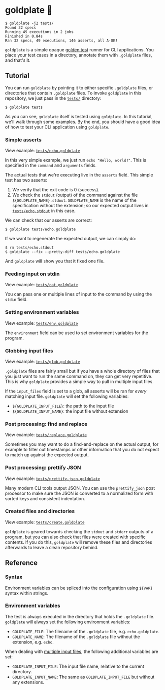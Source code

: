# goldplate 🏅

    $ goldplate -j2 tests/
    Found 32 specs
    Running 49 executions in 2 jobs
    Finished in 0.84s
    Ran 32 specs, 49 executions, 146 asserts, all A-OK!

`goldplate` is a simple opaque [golden test] runner for CLI applications.
You place your test cases in a directory, annotate them with `.goldplate` files,
and that's it.

## Tutorial

You can run `goldplate` by pointing it to either specific `.goldplate` files,
or directories that contain `.goldplate` files.  To invoke `goldplate` in this
repository, we just pass in the [`tests/`](tests/) directory:

    $ goldplate tests

As you can see, `goldplate` itself is tested using `goldplate`.  In this
tutorial, we'll walk through some examples.  By the end, you should have a good
idea of how to test your CLI application using `goldplate`.

### Simple asserts

View example: [`tests/echo.goldplate`](tests/echo.goldplate)

In this very simple example, we just run `echo "Hello, world!"`.  This is
specified in the `command` and `arguments` fields.

The actual tests that we're executing live in the `asserts` field.  This simple
test has two asserts:

1.  We verify that the exit code is 0 (success).
2.  We check the `stdout` (output) of the command against the file
    `${GOLDPLATE_NAME}.stdout`.  `GOLDPLATE_NAME` is the name of the specification without
    the extension; so our expected output lives in
    [`tests/echo.stdout`](tests/echo.stdout) in this case.

We can check that our asserts are correct:

    $ goldplate tests/echo.goldplate

If we want to regenerate the expected output, we can simply do:

    $ rm tests/echo.stdout
    $ goldplate --fix --pretty-diff tests/echo.goldplate

And `goldplate` will show you that it fixed one file.

### Feeding input on stdin

View example: [`tests/cat.goldplate`](tests/cat.goldplate)

You can pass one or multiple lines of input to the command by using the `stdin`
field.

### Setting environment variables

View example: [`tests/env.goldplate`](tests/env.goldplate)

The `environment` field can be used to set environment variables for the
program.

### Globbing input files

View example: [`tests/glob.goldplate`](tests/glob.goldplate)

`.goldplate` files are fairly small but if you have a whole directory of files
that you just want to run the same command on, they can get very repetitive.
This is why `goldplate` provides a simple way to pull in multiple input files.

If the `input_files` field is set to a glob, all asserts will be ran for _every_
matching input file.  `goldplate` will set the following variables:

 -  `${GOLDPLATE_INPUT_FILE}`: the path to the input file
 -  `${GOLDPLATE_INPUT_NAME}`: the input file without extension

### Post processing: find and replace

View example: [`tests/replace.goldplate`](tests/replace.goldplate)

Sometimes you may want to do a find-and-replace on the actual output, for
example to filter out timestamps or other information that you do not expect to
match up against the expected output.

### Post processing: prettify JSON

View example: [`tests/prettify-json.goldplate`](tests/prettify-json.goldplate)

Many modern CLI tools output JSON.  You can use the `prettify_json` post
processor to make sure the JSON is converted to a normalized form with sorted
keys and consistent indentation.

### Created files and directories

View example: [`tests/create.goldplate`](tests/create.goldplate)

`goldplate` is geared towards checking the `stdout` and `stderr` outputs of a
program, but you can also check that files were created with specific contents.
If you do this, `goldplate` will remove these files and directories afterwards
to leave a clean repository behind.

## Reference

### Syntax

Environment variables can be spliced into the configuration using `${VAR}`
syntax within strings.

### Environment variables

The test is always executed in the directory that holds the `.goldplate` file.
`goldplate` will always set the following environment variables:

 -  `GOLDPLATE_FILE`: The filename of the `.goldplate` file, e.g.
    `echo.goldplate`.
 -  `GOLDPLATE_NAME`: The filename of the `.goldplate` file without the
    extension, e.g. `echo`.

When dealing with [multiple input files](#globbing-input-files), the following
additional variables are set:

 -  `GOLDPLATE_INPUT_FILE`: The input file name, relative to the current
    directory.
 -  `GOLDPLATE_INPUT_NAME`: The same as `GOLDPLATE_INPUT_FILE` but without
    any extensions.

[golden test]: https://ro-che.info/articles/2017-12-04-golden-tests
